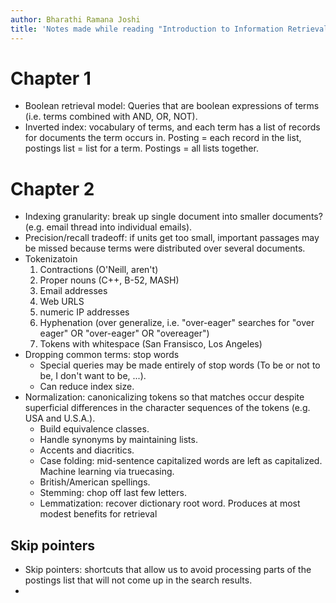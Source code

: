 ```yaml
---
author: Bharathi Ramana Joshi
title: 'Notes made while reading "Introduction to Information Retrieval"'
---
```


# Chapter 1
- Boolean retrieval model: Queries that are boolean expressions of terms (i.e.
    terms combined with AND, OR, NOT).
- Inverted index: vocabulary of terms, and each term has a list of records for
    documents the term occurs in. Posting = each record in the list, postings
    list = list for a term. Postings = all lists together.

# Chapter 2
- Indexing granularity: break up single document into smaller documents? (e.g.
    email thread into individual emails).
- Precision/recall tradeoff: if units get too small, important passages may be
    missed because terms were distributed over several documents.
- Tokenizatoin
    1. Contractions (O'Neill, aren't)
    2. Proper nouns (C++, B-52, MASH)
    3. Email addresses
    4. Web URLS
    5. numeric IP addresses
    6. Hyphenation (over generalize, i.e. "over-eager" searches for "over eager" OR "over-eager" OR "overeager")
    7. Tokens with whitespace (San Fransisco, Los Angeles)
- Dropping common terms: stop words
    + Special queries may be made entirely of stop words (To be or not to be, I
        don't want to be, ...).
    + Can reduce index size.
- Normalization: canonicalizing tokens so that matches occur despite superficial
    differences in the character sequences of the tokens (e.g. USA and U.S.A.).
    + Build equivalence classes.
    + Handle synonyms by maintaining lists.
    + Accents and diacritics.
    + Case folding: mid-sentence capitalized words are left as capitalized.
        Machine learning via truecasing.
    + British/American spellings.
    + Stemming: chop off last few letters.
    + Lemmatization: recover dictionary root word. Produces at most modest
        benefits for retrieval
## Skip pointers
- Skip pointers: shortcuts that allow us to avoid processing parts of the
    postings list that will not come up in the search results.
- 
